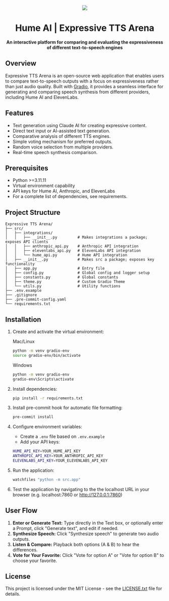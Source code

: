 <div align="center">
    <img src="https://storage.googleapis.com/hume-public-logos/hume/hume-banner.png">
    <h1>Hume AI | Expressive TTS Arena</h1>
    <p>
        <strong>An interactive platform for comparing and evaluating the expressiveness of different text-to-speech engines</strong>
    </p>
</div>

## Overview
Expressive TTS Arena is an open-source web application that enables users to compare text-to-speech outputs with a focus on expressiveness rather than just audio quality. Built with [Gradio](https://www.gradio.app/), it provides a seamless interface for generating and comparing speech synthesis from different providers, including Hume AI and ElevenLabs.

## Features
- Text generation using Claude AI for creating expressive content.
- Direct text input or AI-assisted text generation.
- Comparative analysis of different TTS engines.
- Simple voting mechanism for preferred outputs.
- Random voice selection from multiple providers.
- Real-time speech synthesis comparison.

## Prerequisites

- Python >=3.11.11
- Virtual environment capability
- API keys for Hume AI, Anthropic, and ElevenLabs
- For a complete list of dependencies, see requirements.

## Project Structure
```
Expressive TTS Arena/
├── src/
│   ├── integrations/
│   │   ├── __init__.py         # Makes integrations a package; exposes API clients
│   │   ├── anthropic_api.py    # Anthropic API integration
│   │   ├── elevenlabs_api.py   # ElevenLabs API integration
│   │   └── hume_api.py         # Hume API integration
│   ├── __init__.py             # Makes src a package; exposes key functionality
│   ├── app.py                  # Entry file
│   ├── config.py               # Global config and logger setup
│   ├── constants.py            # Global constants
│   ├── theme.py                # Custom Gradio Theme
│   └── utils.py                # Utility functions
├── .env.example
├── .gitignore
├── .pre-commit-config.yaml
└── requirements.txt
```

## Installation

1. Create and activate the virtual environment:

    Mac/Linux
    ```sh
    python -m venv gradio-env
    source gradio-env/bin/activate
    ```

    Windows
    ```sh
    python -m venv gradio-env
    gradio-env\Scripts\activate
    ```

2. Install dependencies:
    ```sh
    pip install -r requirements.txt
    ```

3. Install pre-commit hook for automatic file formatting:
    ```sh
    pre-commit install
    ```

4. Configure environment variables:
    - Create a `.env` file based on `.env.example`
    - Add your API keys:

    ```sh
    HUME_API_KEY=YOUR_HUME_API_KEY
    ANTHROPIC_API_KEY=YOUR_ANTHROPIC_API_KEY
    ELEVENLABS_API_KEY=YOUR_ELEVENLABS_API_KEY
    ```

5. Run the application:
    ```sh
    watchfiles "python -m src.app"
    ```

6. Test the application by navigating to the the localhost URL in your browser (e.g. localhost:7860 or http://127.0.0.1:7860)

## User Flow

1. **Enter or Generate Text:** Type directly in the Text box, or optionally enter a Prompt, click "Generate text", and edit if needed.
2. **Synthesize Speech:** Click "Synthesize speech" to generate two audio outputs.
3. **Listen & Compare:** Playback both options (A & B) to hear the differences.
4. **Vote for Your Favorite:** Click "Vote for option A" or "Vote for option B" to choose your favorite.

## License
This project is licensed under the MIT License - see the [LICENSE.txt](LICENSE.txt) file for details.